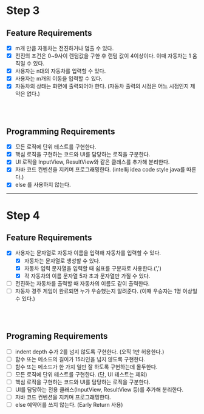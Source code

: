 # Step 3
## Feature Requirements
- [x] m개 만큼 자동차는 전진하거나 멈출 수 있다.
- [x] 전진의 조건은 0~9사이 렌덤값을 구한 후 랜덤 값이 4이상이다. 이때 자동차는 1 움직일 수 있다.
- [x] 사용자는 n대의 자동차를 입력할 수 있다.
- [x] 사용자는 m개의 이동을 입력할 수 있다.
- [x] 자동차의 상태는 화면에 출력되어야 한다. (자동차 출력의 시점은 어느 시점인지 제약은 없다.)

<br><br>

## Programming Requirements

- [x] 모든 로직에 단위 테스트를 구현한다.
- [x] 핵심 로직을 구현하는 코드와 UI를 담당하는 로직을 구분한다.
- [x] UI 로직을 InputView, ResultView와 같은 클래스를 추가해 분리한다.
- [x] 자바 코드 컨벤션을 지키며 프로그래밍한다. (intellij idea code style java를 따른다.)
- [x] else 를 사용하지 않는다.

----

# Step 4

## Feature Requirements

- [x] 사용자는 문자열로 자동차 이름을 입력해 자동차를 입력할 수 있다.
  - [x] 자동차는 문자열로 생성할 수 있다.
  - [x] 자동차 입력 문자열을 입력할 때 쉼표를 구분자로 사용한다.(',')
  - [x] 각 자동차의 이름 문자열 5자 초과 문자열만 가질 수 있다.
- [ ] 전진하는 자동차를 출력할 때 자동차의 이름도 같이 출력한다.
- [ ] 자동차 경주 게임이 완료되면 누가 우승했는지 알려준다. (이때 우승자는 1명 이상일 수 있다.)

<br><br>

## Programing Requirements

- [ ] indent depth 수가 2를 넘지 않도록 구현한다. (오직 1만 허용한다.)
- [ ] 함수 또는 메소드의 길이가 15라인을 넘지 않도록 구현한다.
- [ ] 함수 또는 메소드가 한 가지 일만 잘 하도록 구현하는데 몰두한다.
- [ ] 모든 로직에 단위 테스트를 구현한다. (단, UI 테스트는 제외)
- [ ] 핵심 로직을 구현하는 코드와 UI를 담당하는 로직을 구분한다.
- [ ] UI를 담당하는 전용 클래스(InputView, ResultView 등)를 추가해 분리한다.
- [ ] 자바 코드 컨벤션을 지키며 프로그래밍한다.
- [ ] else 예약어를 쓰지 않는다. (Early Return 사용)